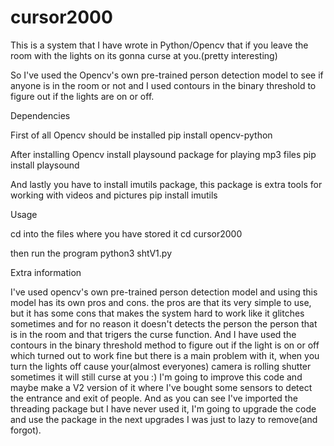 # cursor2000
This is a system that I have wrote in Python/Opencv that if you leave the room with the lights on its gonna curse at you.(pretty interesting)

So I've used the Opencv's own pre-trained person detection model to see if anyone is in the room or not and I used contours in the binary threshold to figure out if the lights are on or off.

Dependencies

First of all Opencv should be installed
pip install opencv-python

After installing Opencv install playsound package for playing mp3 files
pip install playsound

And lastly you have to install imutils package, this package is extra tools for working with videos and pictures
pip install imutils

Usage

cd into the files where you have stored it
cd cursor2000

then run the program
python3 shtV1.py

Extra information

I've used opencv's own pre-trained person detection model and using this model has its own pros and cons.
the pros are that its very simple to use, but it has some cons that makes the system hard to work like it glitches sometimes and for no reason it doesn't detects the person the person that is in the room and that trigers the curse function.
And I have used the contours in the binary threshold method to figure out if the light is on or off which turned out to work fine but there is a main problem with it, when you turn the lights off cause your(almost everyones) camera is rolling shutter sometimes it will still curse at you :)
I'm going to improve this code and maybe make a V2 version of it where I've bought some sensors to detect the entrance and exit of people.
And as you can see I've imported the threading package but I have never used it, I'm going to upgrade the code and use the package in the next upgrades I was just to lazy to remove(and forgot).
